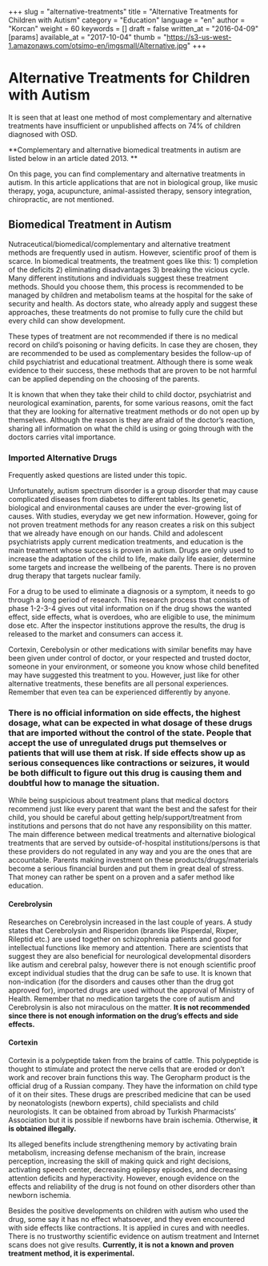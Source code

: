 +++
slug = "alternative-treatments"
title = "Alternative Treatments for Children with Autism"
category = "Education"
language = "en"
author = "Korcan"
weight = 60
keywords = []
draft = false
written_at = "2016-04-09"
[params]
available_at = "2017-10-04"
thumb = "https://s3-us-west-1.amazonaws.com/otsimo-en/imgsmall/Alternative.jpg"
+++


# Alternative Treatments for Children with Autism

It is seen that at least one method of most complementary and alternative treatments have insufficient or unpublished affects on 74% of children diagnosed with OSD.

**Complementary and alternative biomedical treatments in autism are listed below in an article dated 2013. **

On this page, you can find complementary and alternative treatments in autism. In this article applications that are not in biological group, like music therapy, yoga, acupuncture, animal-assisted therapy, sensory integration, chiropractic, are not mentioned.

## Biomedical Treatment in Autism


Nutraceutical/biomedical/complementary and alternative treatment methods are frequently used in autism. However, scientific proof of them is scarce. In biomedical treatments, the treatment goes like this: 1) completion of the deficits 2) eliminating disadvantages 3) breaking the vicious cycle. Many different institutions and individuals suggest these treatment methods. Should you choose them, this process is recommended to be managed by children and metabolism teams at the hospital for the sake of security and health. As doctors state, who already apply and suggest these approaches, these treatments do not promise to fully cure the child but every child can show development.

These types of treatment are not recommended if there is no medical record on child’s poisoning or having deficits. In case they are chosen, they are recommended to be used as complementary besides the follow-up of child psychiatrist and educational treatment. Although there is some weak evidence to their success, these methods that are proven to be not harmful can be applied depending on the choosing of the parents.

It is known that when they take their child to child doctor, psychiatrist and neurological examination, parents, for some various reasons, omit the fact that they are looking for alternative treatment methods or do not open up by themselves. Although the reason is they are afraid of the doctor’s reaction, sharing all information on what the child is using or going through with the doctors carries vital importance.

### Imported Alternative Drugs

Frequently asked questions are listed under this topic.

Unfortunately, autism spectrum disorder is a group disorder that may cause complicated diseases from diabetes to different tables. Its genetic, biological and environmental causes are under the ever-growing list of causes. With studies, everyday we get new information. However, going for not proven treatment methods for any reason creates a risk on this subject that we already have enough on our hands. Child and adolescent psychiatrists apply current medication treatments, and education is the main treatment whose success is proven in autism. Drugs are only used to increase the adaptation of the child to life, make daily life easier, determine some targets and increase the wellbeing of the parents. There is no proven drug therapy that targets nuclear family.

For a drug to be used to eliminate a diagnosis or a symptom, it needs to go through a long period of research. This research process that consists of phase 1-2-3-4 gives out vital information on if the drug shows the wanted effect, side effects, what is overdoes, who are eligible to use, the minimum dose etc. After the inspector institutions approve the results, the drug is released to the market and consumers can access it.

Cortexin, Cerebolysin or other medications with similar benefits may have been given under control of doctor, or your respected and trusted doctor, someone in your environment, or someone you know whose child benefited may have suggested this treatment to you. However, just like for other alternative treatments, these benefits are all personal experiences. Remember that even tea can be experienced differently by anyone.

### There is no official information on side effects, the highest dosage, what can be expected in what dosage of these drugs that are imported without the control of the state. People that accept the use of unregulated drugs put themselves or patients that will use them at risk. If side effects show up as serious consequences like contractions or seizures, it would be both difficult to figure out this drug is causing them and doubtful how to manage the situation.

While being suspicious about treatment plans that medical doctors recommend just like every parent that want the best and the safest for their child, you should be careful about getting help/support/treatment from institutions and persons that do not have any responsibility on this matter. The main difference between medical treatments and alternative biological treatments that are served by outside-of-hospital institutions/persons is that these providers do not regulated in any way and you are the ones that are accountable. Parents making investment on these products/drugs/materials become a serious financial burden and put them in great deal of stress. That money can rather be spent on a proven and a safer method like education.

#### Cerebrolysin

Researches on Cerebrolysin increased in the last couple of years. A study states that Cerebrolysin and Risperidon (brands like Pisperdal, Rixper, Rileptid etc.) are used together on schizophrenia patients and good for intellectual functions like memory and attention. There are scientists that suggest they are also beneficial for neurological developmental disorders like autism and cerebral palsy, however there is not enough scientific proof except individual studies that the drug can be safe to use. It is known that non-indication (for the disorders and causes other than the drug got approved for), imported drugs are used without the approval of Ministry of Health. Remember that no medication targets the core of autism and Cerebrolysin is also not miraculous on the matter. **It is not recommended since there is not enough information on the drug’s effects and side effects.**

#### Cortexin

Cortexin is a polypeptide taken from the brains of cattle. This polypeptide is thought to stimulate and protect the nerve cells that are eroded or don’t work and recover brain functions this way. The Geropharm product is the official drug of a Russian company. They have the information on child type of it on their sites. These drugs are prescribed medicine that can be used by neonatologists (newborn experts), child specialists and child neurologists. It can be obtained from abroad by Turkish Pharmacists’ Association but it is possible if newborns have brain ischemia. Otherwise, **it is obtained illegally.**

Its alleged benefits include strengthening memory by activating brain metabolism, increasing defense mechanism of the brain, increase perception, increasing the skill of making quick and right decisions, activating speech center, decreasing epilepsy episodes, and decreasing attention deficits and hyperactivity. However, enough evidence on the effects and reliability of the drug is not found on other disorders other than newborn ischemia.

Besides the positive developments on children with autism who used the drug, some say it has no effect whatsoever, and they even encountered with side effects like contractions. It is applied in cures and with needles. There is no trustworthy scientific evidence on autism treatment and Internet scans does not give results. **Currently, it is not a known and proven treatment method, it is experimental.**
